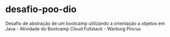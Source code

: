 # desafio-poo-dio
Desafio de abstração de um bootcamp utilizando a orientação a objetos em Java - Atividade do Bootcamp Cloud Fullstack - Warburg Pincus
